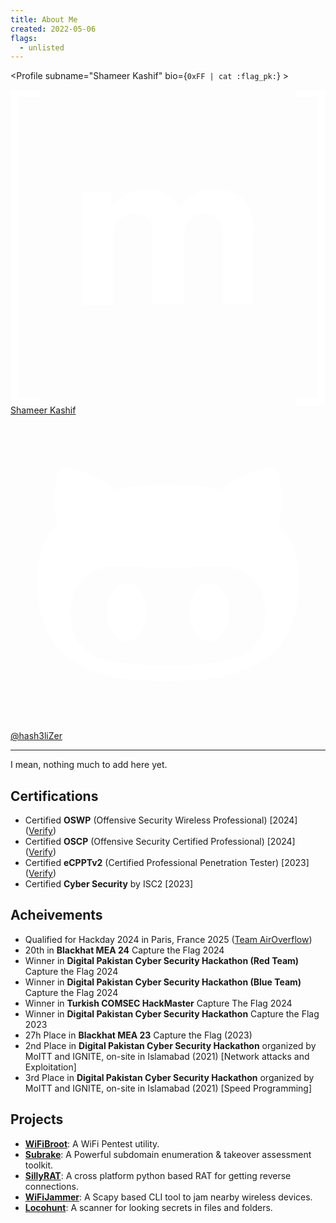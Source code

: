 ```yaml
---
title: About Me
created: 2022-05-06
flags:
  - unlisted
---
```


<script lang="ts">
  import Profile from '$lib/components/extra/profile.svelte'
</script>

<Profile subname="Shameer Kashif" bio={`0xFF | cat :flag_pk:`} >

<div class="flex flex-col md:flex-row gap-4 mt-4">
<a href="https://linkedin.com/in/hash3lizer" rel="noopener external" target="_blank" class="group flex-1 relative overflow-hidden btn btn-block normal-case border-none no-underline bg-[#110019] hover:bg-[#0077B3]">
<svg class="absolute w-16 h-16 left-10 opacity-20 fill-white transform-gpu transition-transform ease-in-out duration-500 group-hover:scale-125" viewBox="0 0 24 24" xmlns="http://www.w3.org/2000/svg"><path fill="#fff" d="M.632.55v22.9H2.28V24H0V0h2.28v.55zm7.043 7.26v1.157h.033a3.312 3.312 0 0 1 1.117-1.024c.433-.245.936-.365 1.5-.365c.54 0 1.033.107 1.481.314c.448.208.785.582 1.02 1.108c.254-.374.6-.706 1.034-.992c.434-.287.95-.43 1.546-.43c.453 0 .872.056 1.26.167c.388.11.716.286.993.53c.276.245.489.559.646.951c.152.392.23.863.23 1.417v5.728h-2.349V11.52c0-.286-.01-.559-.032-.812a1.755 1.755 0 0 0-.18-.66a1.106 1.106 0 0 0-.438-.448c-.194-.11-.457-.166-.785-.166c-.332 0-.6.064-.803.189a1.38 1.38 0 0 0-.48.499a1.946 1.946 0 0 0-.231.696a5.56 5.56 0 0 0-.06.785v4.768h-2.35v-4.8c0-.254-.004-.503-.018-.752a2.074 2.074 0 0 0-.143-.688a1.052 1.052 0 0 0-.415-.503c-.194-.125-.476-.19-.854-.19c-.111 0-.259.024-.439.074c-.18.051-.36.143-.53.282a1.637 1.637 0 0 0-.439.595c-.12.259-.18.6-.18 1.02v4.966H5.46V7.81zm15.693 15.64V.55H21.72V0H24v24h-2.28v-.55z"></path></svg>
  <span class="z-10 !text-white">Shameer Kashif</span>
</a>
<a href="https://github.com/hash3liZer" rel="noopener external" target="_blank" class="group flex-1 relative overflow-hidden btn btn-block normal-case border-none no-underline bg-[#110019] hover:bg-[#2A3192]">
<svg class="absolute w-16 h-16 right-10 opacity-20 fill-white transform-gpu transition-transform ease-in-out duration-500 group-hover:scale-125" viewBox="0 0 24 24" xmlns="http://www.w3.org/2000/svg"><path fill="#fff" fill-rule="evenodd" d="M20.375 8.174c.163-.4.688-1.987-.163-4.137c0 0-1.312-.413-4.3 1.625c-1.25-.35-2.587-.4-3.912-.4c-1.325 0-2.662.05-3.912.4c-2.988-2.05-4.3-1.625-4.3-1.625c-.85 2.15-.325 3.737-.163 4.137C2.612 9.262 2 10.662 2 12.362c0 6.437 4.162 7.887 9.975 7.887S22 18.799 22 12.362c0-1.7-.613-3.1-1.625-4.188ZM12 19.024c-4.125 0-7.475-.187-7.475-4.187c0-.95.475-1.85 1.275-2.588c1.338-1.225 3.625-.575 6.2-.575c2.588 0 4.85-.65 6.2.575c.813.738 1.275 1.625 1.275 2.588c0 3.987-3.35 4.187-7.475 4.187Zm-3.137-6.262c-.825 0-1.5 1-1.5 2.225s.674 2.237 1.5 2.237c.825 0 1.5-1 1.5-2.237c0-1.238-.675-2.225-1.5-2.225Zm6.274 0c-.825 0-1.5.987-1.5 2.225c0 1.237.675 2.237 1.5 2.237s1.5-1 1.5-2.237c0-1.238-.662-2.225-1.5-2.225Z"></path></svg>
  <span class="z-10 !text-white">@hash3liZer</span>
</a>
</div>
</Profile>

<hr> 

I mean, nothing much to add here yet. 

## Certifications
* Certified **OSWP** (Offensive Security Wireless Professional) [2024] ([Verify](https://www.credential.net/2e957c40-be15-4b4c-82cb-3e1f3fcc7809#acc.OHhCtfWw))
* Certified **OSCP** (Offensive Security Certified Professional) [2024] ([Verify](https://www.credential.net/9bfec6e0-b32a-4ef9-8ff2-046050f7712f))
* Certified **eCPPTv2** (Certified Professional Penetration Tester) [2023] ([Verify](https://www.credential.net/386f2ce7-a44d-4340-b2c2-d7aa8bd73a2a))
* Certified  **Cyber Security** by ISC2 [2023]

## Acheivements
* Qualified for Hackday 2024 in Paris, France 2025 ([Team AirOverflow](https://ctftime.org/event/2615/))
* 20th in **Blackhat MEA 24** Capture the Flag 2024
* Winner in **Digital Pakistan Cyber Security Hackathon (Red Team)** Capture the Flag 2024
* Winner in **Digital Pakistan Cyber Security Hackathon (Blue Team)** Capture the Flag 2024
* Winner in **Turkish COMSEC HackMaster** Capture The Flag 2024
* Winner in **Digital Pakistan Cyber Security Hackathon** Capture the Flag 2023
* 27h Place in **Blackhat MEA 23** Capture the Flag (2023)
* 2nd Place in **Digital Pakistan Cyber Security Hackathon** organized by MoITT and IGNITE, on-site in Islamabad (2021) [Network attacks and Exploitation]
* 3rd Place in **Digital Pakistan Cyber Security Hackathon** organized by MoITT and IGNITE, on-site in Islamabad (2021) [Speed Programming]

## Projects
* **[WiFiBroot](https://github.com/hash3liZer/wifibroot)**: A WiFi Pentest utility.
* **[Subrake](https://github.com/hash3liZer/subrake)**: A Powerful subdomain enumeration & takeover assessment toolkit.
* **[SillyRAT](https://github.com/hash3liZer/sillyrat)**: A cross platform python based RAT for getting reverse connections.
* **[WiFiJammer](https://github.com/hash3liZer/wifijammer)**: A Scapy based CLI tool to jam nearby wireless devices.
* **[Locohunt](https://github.com/hash3liZer/locohunt)**: A scanner for looking secrets in files and folders. 

